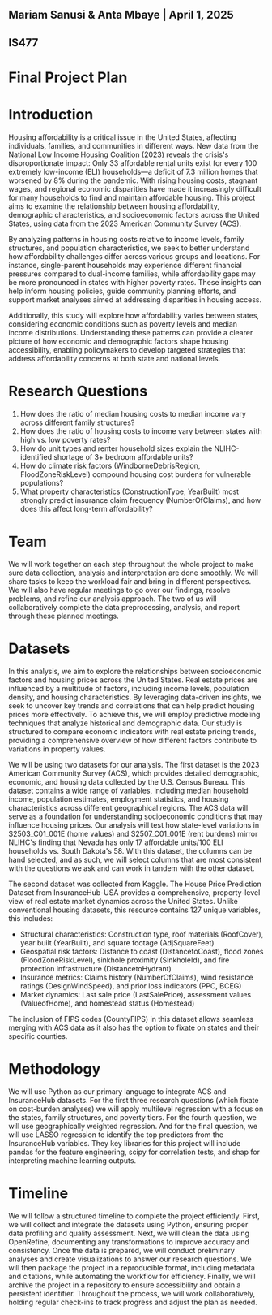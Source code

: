 ## Mariam Sanusi & Anta Mbaye | April 1, 2025
## IS477

# Final Project Plan


# Introduction

Housing affordability is a critical issue in the United States, affecting individuals, families, and communities in different ways. New data from the National Low Income Housing Coalition (2023) reveals the crisis's disproportionate impact: Only 33 affordable rental units exist for every 100 extremely low-income (ELI) households—a deficit of 7.3 million homes that worsened by 8% during the pandemic. With rising housing costs, stagnant wages, and regional economic disparities have made it increasingly difficult for many households to find and maintain affordable housing. This project aims to examine the relationship between housing affordability, demographic characteristics, and socioeconomic factors across the United States, using data from the 2023 American Community Survey (ACS).

By analyzing patterns in housing costs relative to income levels, family structures, and population characteristics, we seek to better understand how affordability challenges differ across various groups and locations. For instance, single-parent households may experience different financial pressures compared to dual-income families, while affordability gaps may be more pronounced in states with higher poverty rates. These insights can help inform housing policies, guide community planning efforts, and support market analyses aimed at addressing disparities in housing access.

Additionally, this study will explore how affordability varies between states, considering economic conditions such as poverty levels and median income distributions. Understanding these patterns can provide a clearer picture of how economic and demographic factors shape housing accessibility, enabling policymakers to develop targeted strategies that address affordability concerns at both state and national levels.

# Research Questions

1. How does the ratio of median housing costs to median income vary across different family structures?
2. How does the ratio of housing costs to income vary between states with high vs. low poverty rates?
3. How do unit types and renter household sizes explain the NLIHC-identified shortage of 3+ bedroom affordable units?
4. How do climate risk factors (WindborneDebrisRegion, FloodZoneRiskLevel) compound housing cost burdens for vulnerable populations?
5. What property characteristics (ConstructionType, YearBuilt) most strongly predict insurance claim frequency (NumberOfClaims), and how does this affect long-term affordability?

# Team

We will work together on each step throughout the whole project to make sure data collection, analysis and interpretation are done smoothly. We will share tasks to keep the workload fair and bring in different perspectives. We will also have regular meetings to go over our findings, resolve problems, and refine our analysis approach. The two of us will collaboratively complete the data preprocessing, analysis, and report through these planned meetings.

# Datasets

In this analysis, we aim to explore the relationships between socioeconomic factors and housing prices across the United States. Real estate prices are influenced by a multitude of factors, including income levels, population density, and housing characteristics. By leveraging data-driven insights, we seek to uncover key trends and correlations that can help predict housing prices more effectively. To achieve this, we will employ predictive modeling techniques that analyze historical and demographic data. Our study is structured to compare economic indicators with real estate pricing trends, providing a comprehensive overview of how different factors contribute to variations in property values.

We will be using two datasets for our analysis. The first dataset is the 2023 American Community Survey (ACS), which provides detailed demographic, economic, and housing data collected by the U.S. Census Bureau. This dataset contains a wide range of variables, including median household income, population estimates, employment statistics, and housing characteristics across different geographical regions. The ACS data will serve as a foundation for understanding socioeconomic conditions that may influence housing prices. Our analysis will test how state-level variations in S2503_C01_001E (home values) and S2507_C01_001E (rent burdens) mirror NLIHC's finding that Nevada has only 17 affordable units/100 ELI households vs. South Dakota's 58. With this dataset, the columns can be hand selected, and as such, we will select columns that are most consistent with the questions we ask and can work in tandem with the other dataset.

The second dataset was collected from Kaggle. The House Price Prediction Dataset from InsuranceHub-USA provides a comprehensive, property-level view of real estate market dynamics across the United States. Unlike conventional housing datasets, this resource contains 127 unique variables, this includes:

- Structural characteristics: Construction type, roof materials (RoofCover), year built (YearBuilt), and square footage (AdjSquareFeet)
- Geospatial risk factors: Distance to coast (DistancetoCoast), flood zones (FloodZoneRiskLevel), sinkhole proximity (SinkholeId), and fire protection infrastructure (DistancetoHydrant)
- Insurance metrics: Claims history (NumberOfClaims), wind resistance ratings (DesignWindSpeed), and prior loss indicators (PPC, BCEG)
- Market dynamics: Last sale price (LastSalePrice), assessment values (ValueofHome), and homestead status (Homestead)

The inclusion of FIPS codes (CountyFIPS) in this dataset allows seamless merging with ACS data as it also has the option to fixate on states and their specific counties.

# Methodology

We will use Python as our primary language to integrate ACS and InsuranceHub datasets. For the first three research questions (which fixate on cost-burden analyses) we will apply multilevel regression with a focus on the states, family structures, and poverty tiers. For the fourth question, we will use geographically weighted regression. And for the final question, we will use LASSO regression to identify the top predictors from the InsuranceHub variables. They key libraries for this project will include pandas for the feature engineering, scipy for correlation tests, and shap for interpreting machine learning outputs.

# Timeline

We will follow a structured timeline to complete the project efficiently. First, we will collect and integrate the datasets using Python, ensuring proper data profiling and quality assessment. Next, we will clean the data using OpenRefine, documenting any transformations to improve accuracy and consistency. Once the data is prepared, we will conduct preliminary analyses and create visualizations to answer our research questions. We will then package the project in a reproducible format, including metadata and citations, while automating the workflow for efficiency. Finally, we will archive the project in a repository to ensure accessibility and obtain a persistent identifier. Throughout the process, we will work collaboratively, holding regular check-ins to track progress and adjust the plan as needed.
